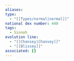```yaml
---
aliases: 
type:
  - "[[Types/normal|normal]]"
national dex number: 440
tags:
  - Sinnoh
evolution line:
  - "[[Chansey|Chansey]]"
  - "[[Blissey]]"
associated: []
---
```

